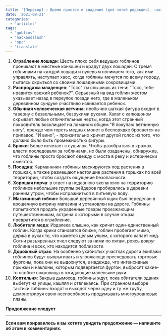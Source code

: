 ```yaml
---
title: '[Перевод] — Время простоя и владения (для пятой редакции), часть 4 - 10 Проказ Гоблинов'
date: '2021-08-21'
categories:
  - 'articles'
tags:
  - 'goblins'
  - 'hackandslash'
  - 'npc'
  - 'translate'
---
```


1. **Ограбление лошади**: Шесть плохо себя ведущих гоблинов проникают в местные конюшни и крадут двух лошадей. С тремя гоблинами на каждой лошади и нулевым понимаем того, как ими управлять, наступает хаос, когда гоблины мечутся по всему городу, пытаясь скрыться со своими лошадиными сокровищами.
2. **Распродажа младенцев**: "Тссс" ты слышишь из тени: "Тссс, тебе нравится свежий ребенок?". Серьезный на вид гоблин жестом указывает назад в переулок позади него, где в маленьком деревянном сундуке счастливо извивается ребенок.
3. **Обычная человеческая ветчина**: необычно шаткая фигура входит в таверну с безвольными, безрукими руками. Халат с капюшоном скрывает любые отличительные черты, когда этот странный покровитель восклицает на ломаном общем "Я покупаю ветчинную ногу", прежде чем горсть медных монет в беспорядке бросается на прилавок. "И вино", - пронзительно кричит другой голос из того, что должно было быть промежностью фигуры.
4. **Брюки**: Белье исчезает с сушилок. Чтобы разобраться в кражах, власти последовали за гоблинами, но были озадачены, обнаружив, что гоблины просто бросают одежду с моста в реку и истерически смеются.
5. **Посадка**: Карманники-гоблины маскируются под растения в горшках, а также размещают настоящие растения в горшках по всей территории, чтобы создать ощущение безопасности.
6. **Хорошая порча**: в ответ на недавнюю экспансию на территорию гоблинов небольшие группы рейдеров пробирались в деревни ранним утром, чтобы испражниться в питьевую воду.
7. **Магазинный гоблин:** Большой деревянный ящик был переделан в крошечную витрину магазина и установлен на дороге. Гоблины попытаются продать украденные товары проезжающим путешественникам, встреча с которыми в случае отказа превратится в ограбление.
8. **Любители меда**: Издалека слышно, как кричит один-единственный гоблин. Когда крики становятся ближе, гоблин пробегает мимо, держа в руках то, что кажется целым ульем, с которого капает мед. Сотни разъяренных пчел следуют за ними по пятам, роясь вокруг гоблина и всех, кто находится поблизости.
9. **Дорожный страх**: На особенно ухабистых участках дороги экипажи гоблинов будут выпрыгивать и угрожающе преследовать торговые фургоны, пока они не выдохнутся, в надежде, что интенсивные прыжки и наклоны, которым подвергается фургон, выбросят какие-то особые сокровища в ожидающие маленькие руки.
10. **Коптильня**: Закрыв дымоход, гоблины ждут, пока обитатели здания выбегут на улицы, кашляя и отвлекаясь. При странном выборе тактики гоблины входят и выходят через одну и ту же трубу, демонстрируя свою неспособность продумывать многоуровневые планы.

**Продолжение следует**

---

**Если вам понравилось и вы хотите увидеть продолжение — напишите об этом в комментариях.**
